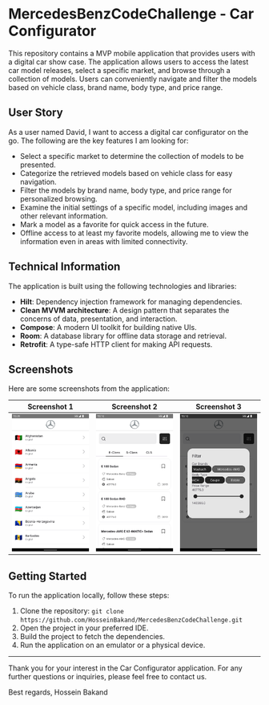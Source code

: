 # MercedesBenzCodeChallenge - Car Configurator 

This repository contains a MVP mobile application that provides users with a digital car show case. The application allows users to access the latest car model releases, select a specific market, and browse through a collection of models. Users can conveniently navigate and filter the models based on vehicle class, brand name, body type, and price range.

## User Story

As a user named David, I want to access a digital car configurator on the go. The following are the key features I am looking for:

- Select a specific market to determine the collection of models to be presented.
- Categorize the retrieved models based on vehicle class for easy navigation.
- Filter the models by brand name, body type, and price range for personalized browsing.
- Examine the initial settings of a specific model, including images and other relevant information.
- Mark a model as a favorite for quick access in the future.
- Offline access to at least my favorite models, allowing me to view the information even in areas with limited connectivity.

## Technical Information

The application is built using the following technologies and libraries:

- **Hilt**: Dependency injection framework for managing dependencies.
- **Clean MVVM architecture**: A design pattern that separates the concerns of data, presentation, and interaction.
- **Compose**: A modern UI toolkit for building native UIs.
- **Room**: A database library for offline data storage and retrieval.
- **Retrofit**: A type-safe HTTP client for making API requests.

## Screenshots

Here are some screenshots from the application:

| Screenshot 1 | Screenshot 2 | Screenshot 3 |
|--------------|--------------|--------------|
| <img src="submition/Screenshot1.png" width="200"> | <img src="submition/Screenshot2.png" width="200"> | <img src="submition/Screenshot3.png" width="200"> |


## Getting Started

To run the application locally, follow these steps:

1. Clone the repository: `git clone https://github.com/HosseinBakand/MercedesBenzCodeChallenge.git`
2. Open the project in your preferred IDE.
3. Build the project to fetch the dependencies.
4. Run the application on an emulator or a physical device.

---

Thank you for your interest in the Car Configurator application. For any further questions or inquiries, please feel free to contact us.

Best regards,
Hossein Bakand